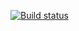 [![Build status](https://ci.appveyor.com/api/projects/status/ci0g3t3dhjjpf6ir?svg=true)](https://ci.appveyor.com/project/Yulya-s-n/selenide-ddp33)
